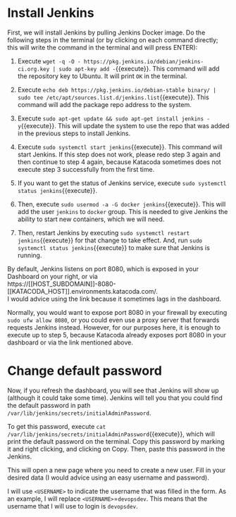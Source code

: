 # Install Jenkins

First, we will install Jenkins by pulling Jenkins Docker image. Do the following steps in the terminal (or by clicking on each command directly; this will write the command in the terminal and will press ENTER):

1. Execute `wget -q -O - https://pkg.jenkins.io/debian/jenkins-ci.org.key | sudo apt-key add -`{{execute}}. This command will add the repository key to Ubuntu. It will print  `OK` in the terminal.

2. Execute `echo deb https://pkg.jenkins.io/debian-stable binary/ | sudo tee /etc/apt/sources.list.d/jenkins.list`{{execute}}. This command will add the package repo
address to the system.

3. Execute `sudo apt-get update && sudo apt-get install jenkins -y`{{execute}}. This will update the system to use the repo that was added in the previous steps to install Jenkins.

4. Execute `sudo systemctl start jenkins`{{execute}}. This command will start Jenkins. If this step does not work, please redo step 3 again and then continue to step 4 again, because Katacoda sometimes does not execute step 3 successfully from the first time.

5. If you want to get the status of Jenkins service, execute `sudo systemctl status jenkins`{{execute}}.

6. Then, execute `sudo usermod -a -G docker jenkins`{{execute}}. This will add the user `jenkins` to `docker` group. This is needed to give Jenkins the ability to start new containers, which we will need.

7. Then, restart Jenkins by executing `sudo systemctl restart jenkins`{{execute}} for that change to take effect. And, run `sudo systemctl status jenkins`{{execute}} to make sure that Jenkins is running.

By default, Jenkins listens on port 8080, which is exposed in your Dashboard on your right, or via   
https://[[HOST_SUBDOMAIN]]-8080-[[KATACODA_HOST]].environments.katacoda.com/.  
I would advice using the link because it sometimes lags in the dashboard.

Normally, you would want to expose port 8080 in your firewall by executing `sudo ufw allow 8080`, or you could even use a proxy server that forwards requests Jenkins instead. However, for our purposes here, it is enough to execute up to step 5, because Katacoda already exposes port 8080 in your dashboard or via the link mentioned above.

# Change default password

Now, if you refresh the dashboard, you will see that Jenkins will show up (although it could take some time). Jenkins will tell you that you could find the default password in path `/var/lib/jenkins/secrets/initialAdminPassword`.

To get this password, execute `cat /var/lib/jenkins/secrets/initialAdminPassword`{{execute}}, which will print the default password on the terminal. Copy this password by marking it and right clicking, and clicking on Copy. Then, paste this password in the Jenkins.

This will open a new page where you need to create a new user. Fill in your desired data (I would advice using an easy username and password).

I will use `<USERNAME>` to indicate the username that was filled in the form. As an example, I will replace `<USERNAME>`=`devopsdev`. This means that the username that I will use to login is `devopsdev`.
